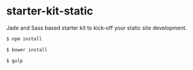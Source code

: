 # starter-kit-static

Jade and Sass based starter kit to kick-off your static site development.

```sh
$ npm install

$ bower install

$ gulp
```
